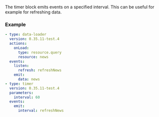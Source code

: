 The timer block emits events on a specified interval. This can be useful for example for refreshing
data.

### Example

```yaml
- type: data-loader
  version: 0.35.11-test.4
  actions:
    onLoad:
      type: resource.query
      resource: news
  events:
    listen:
      refresh: refreshNews
    emit:
      data: news
- type: timer
  version: 0.35.11-test.4
  parameters:
    interval: 60
  events:
    emit:
      interval: refreshNews
```
